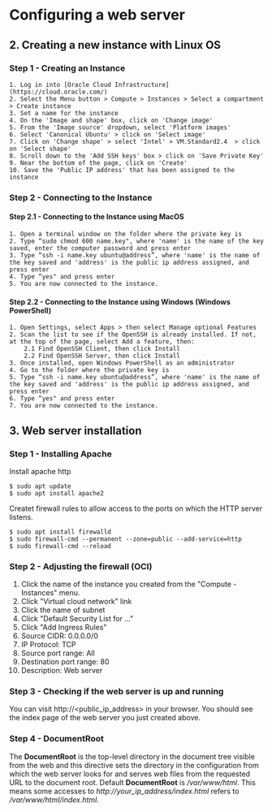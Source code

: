 # Configuring a web server



## 2. Creating a new instance with Linux OS   
### Step 1 - Creating an Instance
    1. Log in into [Oracle Cloud Infrastructure](https://cloud.oracle.com/)
    2. Select the Menu button > Compute > Instances > Select a compartment > Create instance
    3. Set a name for the instance
    4. On the 'Image and shape' box, click on 'Change image'
    5. From the 'Image source' dropdown, select 'Platform images'
    6. Select 'Canonical Ubuntu' > click on 'Select image'
    7. Click on 'Change shape' > select 'Intel' > VM.Standard2.4  > click on 'Select shape'
    8. Scroll down to the 'Add SSH keys' box > click on 'Save Private Key'
    9. Near the bottom of the page, click on 'Create'
    10. Save the 'Public IP address' that has been assigned to the instance
    
### Step 2 - Connecting to the Instance
#### Step 2.1 - Connecting to the Instance using MacOS
    1. Open a terminal window on the folder where the private key is
    2. Type “sudo chmod 600 name.key", where 'name' is the name of the key saved, enter the computer password and press enter
    3. Type “ssh -i name.key ubuntu@address”, where 'name' is the name of the key saved and 'address' is the public ip address assigned, and press enter
    4. Type “yes" and press enter
    5. You are now connected to the instance.
    
#### Step 2.2 - Connecting to the Instance using Windows (Windows PowerShell)
    1. Open Settings, select Apps > then select Manage optional Features
    2. Scan the list to see if the OpenSSH is already installed. If not, at the top of the page, select Add a feature, then:
        2.1 Find OpenSSH Client, then click Install
        2.2 Find OpenSSH Server, then click Install
    3. Once installed, open Windows PowerShell as an administrator
    4. Go to the folder where the private key is
    5. Type “ssh -i name.key ubuntu@address”, where 'name' is the name of the key saved and 'address' is the public ip address assigned, and press enter
    6. Type “yes" and press enter
    7. You are now connected to the instance.


      
## 3. Web server installation

### Step 1 - Installing Apache

Install apache http

```
$ sudo apt update
$ sudo apt install apache2
```

Createt firewall rules to allow access to the ports on which the HTTP server listens.

```
$ sudo apt install firewalld
$ sudo firewall-cmd --permanent --zone=public --add-service=http
$ sudo firewall-cmd --reload
```

### Step 2 - Adjusting the firewall (OCI)

1. Click the name of the instance you created from the "Compute - Instances" menu.
2. Click "Virtual cloud network" link
3. Click the name of subnet
4. Click "Default Security List for ..." 
5. Click "Add Ingress Rules"
6. Source CIDR: 0.0.0.0/0
7. IP Protocol: TCP
8. Source port range: All
9. Destination port range: 80
10. Description: Web server

### Step 3 - Checking if the web server is up and running

You can visit http://<public_ip_address> in your browser. You should see the index page of the web server you just created above. 

### Step 4 - DocumentRoot

The **DocumentRoot** is the top-level directory in the document tree visible from the web and this directive sets the directory in the configuration from which the web server looks for and serves web files from the requested URL to the document root. Default **DocumentRoot** is */var/www/html*. 
This means some accesses to *http://your_ip_address/index.html* refers to */var/www/html/index.html*. 
